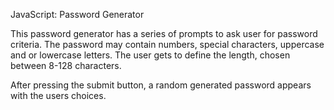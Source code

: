 JavaScript: Password Generator

This password generator has a series of prompts to ask user for password criteria. 
The password may contain numbers, special characters, uppercase and or lowercase letters.
The user gets to define the length, chosen between 8-128 characters. 

After pressing the submit button, a random generated password appears with the users choices. 
